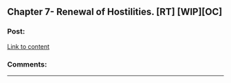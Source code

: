 ## Chapter 7- Renewal of Hostilities. [RT] [WIP][OC]

### Post:

[Link to content]()

### Comments:

---

